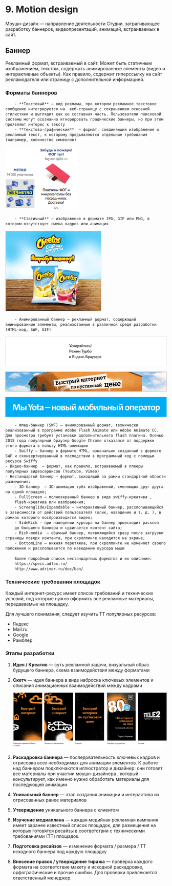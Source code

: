 # 9. Motion design

Моушн-дизайн  — направление деятельности Студии, затрагивающее разработку баннеров, видеопрезентаций, анимаций, встраиваемых в сайт.

## Баннер

Рекламный формат, встраиваемый в сайт. Может быть статичным изображением, текстом, содержать анимированные элементы (видео и интерактивные объекты). Как правило, содержит гиперссылку на сайт рекламодателя или страницу с дополнительной информацией.

### Форматы баннеров

        - **Текстовый** — вид рекламы, при котором рекламное текстовое сообщение интегрируется на  веб-страницу с сохранением основной стилистики и выглядит как ее составная часть. Пользователи поисковой системы могут осознанно игнорировать графические баннеры, но при этом проявляют интерес к тексту
        - **Текстово-графический**  — формат, соединяющий изображение и рекламный текст, к которому предъявляются отдельные требования (например, количество символов)
![](files/motion/text.png)
        
        - **Статичный** — изображение в формате JPG, GIF или PNG, в котором отсутствует смена кадров или анимация
![](files/motion/statich.png)        
        
        - Анимированный баннер — рекламный формат, содержащий анимированные элементы, реализованные в различной среде разработки (HTML-код, SWF, GIF)
![](files/motion/aninirivanij1.gif)
        
![](files/motion/aninirivanij2.gif)
        
![](files/motion/aninirivanij3.gif)
        
        - Флеш-баннер (SWF) — анимированный формат, технически реализованный в программе Adobe Flash Animate или Adobe Animate CC. Для просмотра требует установки дополнительного flash плагина. Осенью 2015 года популярный браузер Google Chrome отказался от поддержки этого формата в пользу HTML-анимации
        - Swiffy — баннер в формате HTML, изначально созданный в формате SWF и сконвертированный в последствии в программный код с помощью ресурса Swiffy
    - Видео-баннер  — формат, как правило, встраиваемый в плееры популярных видеосервисов (Youtube, Vimeo)
    - Нестандартый баннер — формат, выходящий за рамки стандартной области размещения:
        - 3D-баннер  — 3D-анимация трёх изображений, сменяющих друг друга на одной площадке;
        - FullScreen — полноэкранный баннер в виде swiffy-креатива , 
        flash-креатива или изображения;
        - Screenglide/Expandable — интерактивный баннер, расхлопывающийся в зависимости от действий пользователя (клик, наведение и т. д. ), в рамках которого воспроизводится видео;
        - SideKick — при наведении курсора на баннер происходит расхлоп 
        до большего баннера и сдвигается контент сайта;
        - Rich-media  — обычный баннер, появляющийся сразу после загрузки страницы поверх контента, при скроллинге находится на экране;
        - BottomLine — нижняя перетяжка, при скроллинге не изменяет своего положения и расхлопывается по наведению курсора мыши

        Более подробный список нестандартных форматов и их описание:
        https://specs.adfox.ru/
        http://www.adriver.ru/doc/ban/
          
### Технические требования площадок

Каждый интернет-ресурс имеет список требований и технических условий, под которые нужно оформить все рекламные материалы, передаваемые на площадку.

Для лучшего понимания, следует изучить ТТ популярных ресурсов:

- Яндекс
- Mail.ru
- Google
- Рамблер
### Этапы разработки
1. **Идея / Креатив** — суть рекламной задачи, визуальный образ будущего баннера, схема взаимодействия между форматами
2. **Скетч** — идея баннера в виде наброска ключевых элементов и описания анимационных взаимодействий между кадрами 

    ![](files/motion/scetch.png)

3. **Раскадровка баннера** — последовательность ключевых кадров и отрисовка всех необходимых для анимации элементов. К работе над баннером подключаются иллюстратор и дизайнер: они готовят все материалы при участии моушн-дизайнера , который консультирует, как именно нужно обработать материалы для последующей анимации
4. **Уникальный баннер** — этап создания анимации и интерактива из отрисованных ранее материалов
5. **Утверждение** уникального баннера с клиентом
6. **Изучение медиаплана** — каждая медийная рекламная кампания имеет заранее известный список площадок, для размещения на которых готовятся ресайзы в соответствии с техническими требованиями (ТТ) площадок.
7. **Подготовка ресайзов** — изменение формата / размера / ТТ исходного баннера под каждую площадку
8. **Внесение правок / утверждение тиража** — проверка каждого формата на соответствие макету и исходной раскадровке, орфографические и прочие ошибки. Для проверки привлекается ответственный менеджер.
